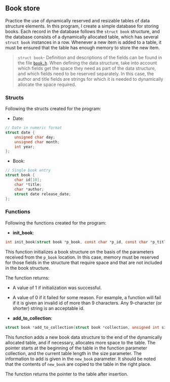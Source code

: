 <!-- Book -->
## Book store

Practice the use of dynamically reserved and resizable tables of data structure elements. In this program, I create a simple database for storing books. Each record in the database follows the ```struct book``` structure, and the database consists of a dynamically allocated table, which has several ```struct book``` instances in a row. Whenever a new item is added to a table, it must be ensured that the table has enough memory to store the new item.

>```struct book```- Definition and descriptions of the fields can be found in the file [``book.h``](book.h). When defining the data structure, take into account which fields get the space they need as part of the data structure, and which fields need to be reserved separately. In this case, the author and title fields are strings for which it is needed to dynamically allocate the space required.

### Structs

Following the structs created for the program:

- Date:
```C
// Date in numeric format
struct date {
    unsigned char day;
    unsigned char month;
    int year;
};
```

- Book:
```C
// Single book entry
struct book {
	char id[10];
	char *title;
	char *author;
	struct date release_date;
};
```

### Functions

Following the functions created for the program:

- **init_book**:
```C
int init_book(struct book *p_book, const char *p_id, const char *p_title, const char * p_author, struct date p_release)
```
This function initializes a book structure on the basis of the parameters received from the ``p_book`` location. In this case, memory must be reserved for those fields in the structure that require space and that are not included in the book structure.

  The function returns:
   - A value of 1 if initialization was successful.
   - A value of 0 if it failed for some reason. For example, a function will fail if it is given an invalid id of more than 9 characters. Any 9-character (or shorter) string is an acceptable id.

- **add_to_collection**:
```C
struct book *add_to_collection(struct book *collection, unsigned int size, struct book new_book)
```
This function adds a new book data structure to the end of the dynamically allocated table, and if necessary, allocates more space to the table. The pointer starts at the beginning of the table in the function parameter collection, and the current table length in the size parameter. The information to add is given in the ``new_book`` parameter. It should be noted that the contents of ``new_book`` are copied to the table in the right place.

The function returns the pointer to the table after insertion.